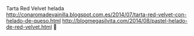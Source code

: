 Tarta Red Velvet helada	http://conaromadevainilla.blogspot.com.es/2014/07/tarta-red-velvet-con-helado-de-queso.html	http://blogmegasilvita.com/2014/08/pastel-helado-de-red-velvet.html
਍